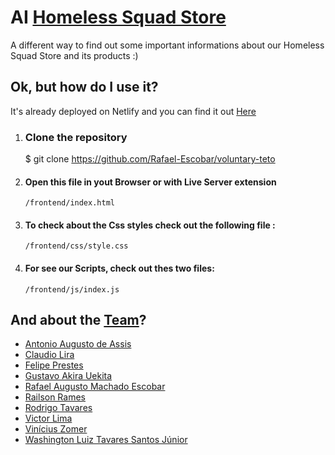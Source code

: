 # AI [Homeless Squad Store](https://hiringcoders2.myvtex.com/)


A different way to find out some important informations about our Homeless Squad Store and its products :)


## Ok, but how do I use it?
 It's already deployed on Netlify and you can find it out [Here](https://voluntary-teto.netlify.app/)
 1. ### Clone the repository
    
    $ git clone https://github.com/Rafael-Escobar/voluntary-teto

2. ####  Open this file in yout Browser or with Live Server extension
    ```
    /frontend/index.html
    ```

3. #### To check about the Css styles check out the following file :
    ```
    /frontend/css/style.css
    ```

4. #### For see our Scripts, check out thes two files:
    ```
    /frontend/js/index.js
    ```


## And about the [Team](https://homeless-squad.netlify.app/)?
- [Antonio Augusto de Assis](https://github.com/antonio-arcanjo)
- [Claudio Lira](https://github.com/macindex)
- [Felipe Prestes](https://github.com/feprestes)
- [Gustavo Akira Uekita](#)
- [Rafael Augusto Machado Escobar](https://github.com/Rafael-Escobar)
- [Railson Rames](#)
- [Rodrigo Tavares](https://github.com/rtavaresramos)
- [Victor Lima](https://github.com/VictorLima2003)
- [Vinícius Zomer](#)
- [Washington Luiz Tavares Santos Júnior](https://github.com/wjuniori)
